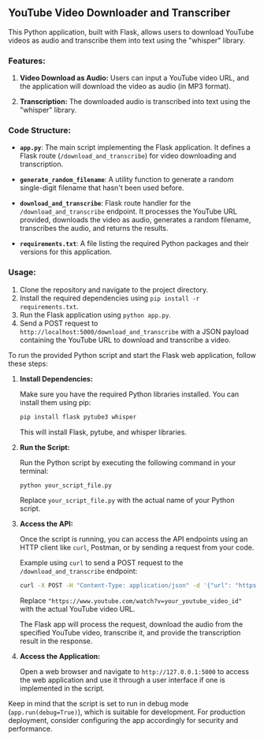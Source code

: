## YouTube Video Downloader and Transcriber

This Python application, built with Flask, allows users to download YouTube videos as audio and transcribe them into text using the "whisper" library.

### Features:

1. **Video Download as Audio:**
   Users can input a YouTube video URL, and the application will download the video as audio (in MP3 format).

2. **Transcription:**
   The downloaded audio is transcribed into text using the "whisper" library.

### Code Structure:

- **`app.py`**: The main script implementing the Flask application. It defines a Flask route (`/download_and_transcribe`) for video downloading and transcription.

- **`generate_random_filename`**: A utility function to generate a random single-digit filename that hasn't been used before.

- **`download_and_transcribe`**: Flask route handler for the `/download_and_transcribe` endpoint. It processes the YouTube URL provided, downloads the video as audio, generates a random filename, transcribes the audio, and returns the results.

- **`requirements.txt`**: A file listing the required Python packages and their versions for this application.

### Usage:

1. Clone the repository and navigate to the project directory.
2. Install the required dependencies using `pip install -r requirements.txt`.
3. Run the Flask application using `python app.py`.
4. Send a POST request to `http://localhost:5000/download_and_transcribe` with a JSON payload containing the YouTube URL to download and transcribe a video.


To run the provided Python script and start the Flask web application, follow these steps:

1. **Install Dependencies:**

   Make sure you have the required Python libraries installed. You can install them using pip:

   ```bash
   pip install flask pytube3 whisper
   ```

   This will install Flask, pytube, and whisper libraries.

2. **Run the Script:**

   Run the Python script by executing the following command in your terminal:

   ```bash
   python your_script_file.py
   ```

   Replace `your_script_file.py` with the actual name of your Python script.

3. **Access the API:**

   Once the script is running, you can access the API endpoints using an HTTP client like `curl`, Postman, or by sending a request from your code.

   Example using `curl` to send a POST request to the `/download_and_transcribe` endpoint:

   ```bash
   curl -X POST -H "Content-Type: application/json" -d '{"url": "https://www.youtube.com/watch?v=your_youtube_video_id"}' http://127.0.0.1:5000/download_and_transcribe
   ```

   Replace `"https://www.youtube.com/watch?v=your_youtube_video_id"` with the actual YouTube video URL.

   The Flask app will process the request, download the audio from the specified YouTube video, transcribe it, and provide the transcription result in the response.

4. **Access the Application:**

   Open a web browser and navigate to `http://127.0.0.1:5000` to access the web application and use it through a user interface if one is implemented in the script.

Keep in mind that the script is set to run in debug mode (`app.run(debug=True)`), which is suitable for development. For production deployment, consider configuring the app accordingly for security and performance.
